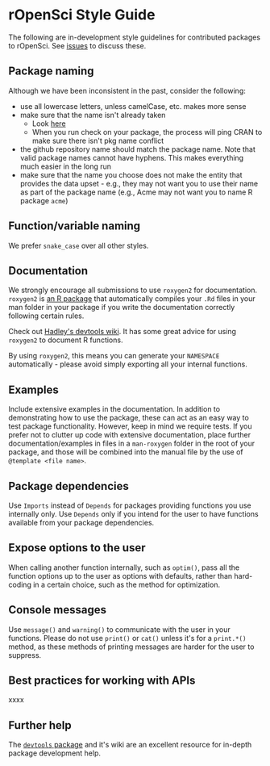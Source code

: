 # rOpenSci Style Guide

The following are in-development style guidelines for contributed packages to rOpenSci. See [issues](https://github.com/ropensci/styleguide/issues) to discuss these.

## Package naming

Although we have been inconsistent in the past, consider the following: 

* use all lowercase letters, unless camelCase, etc. makes more sense
* make sure that the name isn't already taken 
    * Look [here](http://cran.r-project.org/web/packages/available_packages_by_name.html)
    * When you run check on your package, the process will ping CRAN to make sure there isn't pkg name conflict
* the github repository name should match the package name. Note that valid package names cannot have hyphens. This makes everything much easier in the long run
* make sure that the name you choose does not make the entity that provides the data upset - e.g., they may not want you to use their name as part of the package name (e.g., Acme may not want you to name R package `acme`)

## Function/variable naming

We prefer `snake_case` over all other styles.

## Documentation

We strongly encourage all submissions to use `roxygen2` for documentation.  `roxygen2` is [an R package](http://cran.r-project.org/web/packages/roxygen2/index.html) that automatically compiles your `.Rd` files in your man folder in your package if you write the documentation correctly following certain rules.

Check out [Hadley's devtools wiki](https://github.com/hadley/devtools/wiki/Documenting-functions). It has some great advice for using `roxygen2` to document R functions.

By using `roxygen2`, this means you can generate your `NAMESPACE` automatically - please avoid simply exporting all your internal functions.

## Examples

Include extensive examples in the documentation. In addition to demonstrating how to use the package, these can act as an easy way to test package functionality. However, keep in mind we require tests. If you prefer not to clutter up code with extensive documentation, place further documentation/examples in files in a `man-roxygen` folder in the root of your package, and those will be combined into the manual file by the use of `@template <file name>`.

## Package dependencies

Use `Imports` instead of `Depends` for packages providing functions you use internally only. Use `Depends` only if you intend for the user to have functions available from your package dependencies.

## Expose options to the user

When calling another function internally, such as `optim()`, pass all the function options up to the user as options with defaults, rather than hard-coding in a certain choice, such as the method for optimization.

## Console messages

Use `message()` and `warning()` to communicate with the user in your functions. Please do not use `print()` or `cat()` unless it's for a `print.*()` method, as these methods of printing messages are harder for the user to suppress.

## Best practices for working with APIs

xxxx

## Further help

The [`devtools` package](https://github.com/hadley/devtools) and it's wiki are an excellent resource for in-depth package development help.
